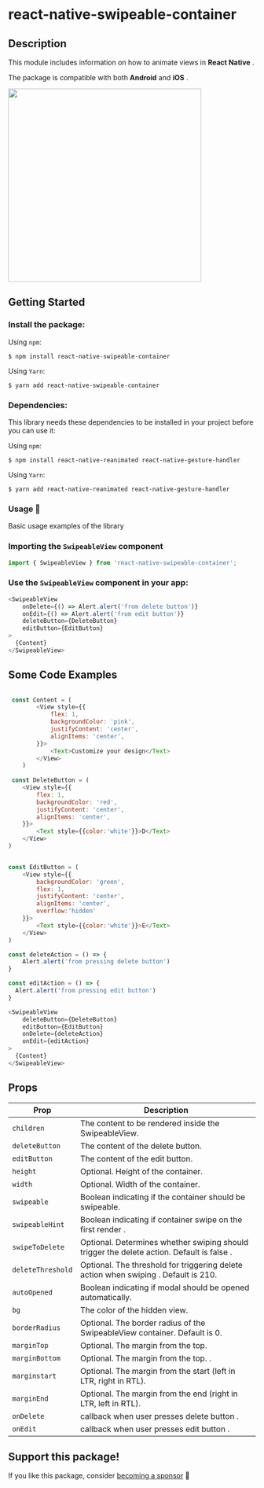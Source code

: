 # react-native-swipeable-container

## Description

This module includes information on how to animate views in  **React Native** .

The package is compatible with both **Android** and **iOS** .



<img width="393" src="https://scontent.ftun6-1.fna.fbcdn.net/v/t39.30808-6/438097162_7409974709123093_1011924654253703642_n.jpg?stp=cp6_dst-jpg&_nc_cat=109&ccb=1-7&_nc_sid=5f2048&_nc_ohc=NElHCov-3l4Q7kNvgH6UNQ_&_nc_ht=scontent.ftun6-1.fna&oh=00_AfCHM8QyYkfsT4s4h-bU5_f4FWF8pfMRyDOF5-JJox0IGg&oe=663A9446">


## Getting Started
### Install the package:

Using `npm`:

```
$ npm install react-native-swipeable-container
```

Using `Yarn`:

```
$ yarn add react-native-swipeable-container
```
### Dependencies:
This library needs these dependencies to be installed in your project before you can use it:

Using `npm`:

```
$ npm install react-native-reanimated react-native-gesture-handler
```

Using `Yarn`:

```
$ yarn add react-native-reanimated react-native-gesture-handler
```

### Usage 🚀
Basic usage examples of the library


### Importing the `SwipeableView` component

```javascript
import { SwipeableView } from 'react-native-swipeable-container';
```

### Use the  `SwipeableView`  component in your app:

```javascript
<SwipeableView
    onDelete={() => Alert.alert('from delete button')}
    onEdit={() => Alert.alert('from edit button')}
    deleteButton={DeleteButton}
    editButton={EditButton}
>
  {Content}
</SwipeableView>
```

## Some Code Examples

```javascript

 const Content = (
        <View style={{
            flex: 1,
            backgroundColor: 'pink',
            justifyContent: 'center',
            alignItems: 'center',
        }}>
            <Text>Customize your design</Text>
        </View>
    )
 
 const DeleteButton = (
    <View style={{
        flex: 1,
        backgroundColor: 'red',
        justifyContent: 'center',
        alignItems: 'center',
    }}>
        <Text style={{color:'white'}}>D</Text>
    </View>
)


const EditButton = (
    <View style={{
        backgroundColor: 'green',
        flex: 1,
        justifyContent: 'center',
        alignItems: 'center',
        overflow:'hidden'
    }}>
        <Text style={{color:'white'}}>E</Text>
    </View>
)

const deleteAction = () => {
    Alert.alert('from pressing delete button')
}

const editAction = () => {
  Alert.alert('from pressing edit button')
}

<SwipeableView
    deleteButton={DeleteButton}
    editButton={EditButton}
    onDelete={deleteAction}
    onEdit={editAction}
>
  {Content}
</SwipeableView>
```


## Props
| Prop                               | Description                                                                                                                                                                                                                                                                                                          
| -----------------------------------| -------------------------------------------------------------------------------------------------------------------|
| `children`                         | The content to be rendered inside the SwipeableView.                                                               |  
| `deleteButton`                     | The content of the delete button.                                                                                  |
| `editButton`                       | The content of the edit button.                                                                                    |
| `height`                           | Optional. Height of the container.                                                                                 |
| `width`                            | Optional. Width of the container.                                                                                  |
| `swipeable`                        | Boolean indicating if the container should be swipeable.                                                           |
| `swipeableHint`                    | Boolean indicating if container swipe on the first render .                                                        |
| `swipeToDelete`                    | Optional. Determines whether swiping should trigger the delete action. Default is false .                           |
| `deleteThreshold`                  | Optional. The threshold for triggering delete action when swiping . Default is 210.                                |
| `autoOpened`                       | Boolean indicating if modal should be opened automatically.                                                        |
| `bg`                               | The color of the hidden view.                                                                                      |
| `borderRadius`                     | Optional. The border radius of the SwipeableView container. Default is 0.                                          |
| `marginTop`                        | Optional. The margin from the top.                                                                                 |
| `marginBottom`                     | Optional. The margin from the top. .                                                                               |
| `marginstart`                      | Optional. The margin from the start (left in LTR, right in RTL).                                                   |
| `marginEnd`                        | Optional. The margin from the end (right in LTR, left in RTL).                                                     |
| `onDelete`                         | callback when user presses delete button .                                                                         |
| `onEdit`                           | callback when user presses edit button .                                                                           |



## Support this package!

If you like this package, consider [becoming a sponsor](https://github.com/sponsors/houssemELbahri) 🩷
